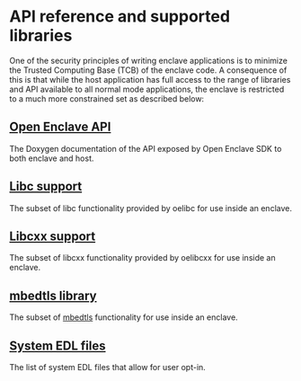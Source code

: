 # API reference and supported libraries

One of the security principles of writing enclave applications is to minimize the
Trusted Computing Base (TCB) of the enclave code. A consequence of this is that
while the host application has full access to the range of libraries and API
available to all normal mode applications, the enclave is restricted to a much
more constrained set as described below:

## [Open Enclave API](https://openenclave.github.io/openenclave/api/index.html)

The Doxygen documentation of the API exposed by Open Enclave SDK to both enclave and host.

## [Libc support](/docs/LibcSupport.md)

The subset of libc functionality provided by oelibc for use inside an enclave.

## [Libcxx support](/docs/LibcxxSupport.md)

The subset of libcxx functionality provided by oelibcxx for use inside an enclave.

## [mbedtls library](/docs/MbedtlsSupport.md)

The subset of [mbedtls](https://tls.mbed.org/) functionality for use inside an enclave.

## [System EDL files](/docs/SystemEdls.md)

The list of system EDL files that allow for user opt-in.
